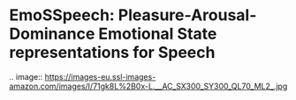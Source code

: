 # EmoSSpeech: Pleasure-Arousal-Dominance Emotional State representations for Speech



.. image:: https://images-eu.ssl-images-amazon.com/images/I/71gk8L%2B0x-L.__AC_SX300_SY300_QL70_ML2_.jpg
